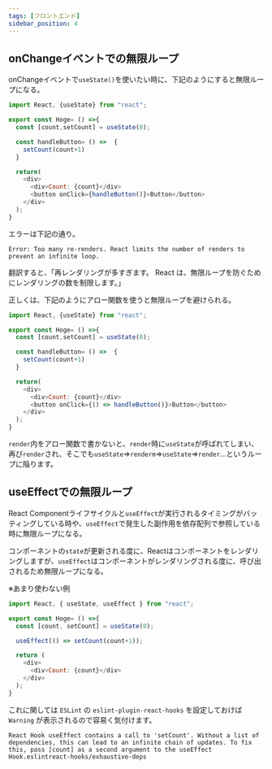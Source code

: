 ```yaml
---
tags: [フロントエンド]
sidebar_position: 4
---
```


## onChangeイベントでの無限ループ
onChangeイベントで`useState()`を使いたい時に、下記のようにすると無限ループになる。

```js
import React, {useState} from "react";

export const Hoge= () =>{
  const [count,setCount] = useState(0);

  const handleButton= () =>  {
    setCount(count+1)
  }

  return(
    <div>
      <div>Count: {count}</div>
      <button onClick={handleButton()}>Button</button>
    </div>
  );
}
```

エラーは下記の通り。

```
Error: Too many re-renders. React limits the number of renders to prevent an infinite loop.
```

翻訳すると、「再レンダリングが多すぎます。 React は、無限ループを防ぐためにレンダリングの数を制限します。」

正しくは、下記のようにアロー関数を使うと無限ループを避けられる。

```js
import React, {useState} from "react";

export const Hoge= () =>{
  const [count,setCount] = useState(0);

  const handleButton= () =>  {
    setCount(count+1)
  }

  return(
    <div>
      <div>Count: {count}</div>
      <button onClick={() => handleButton()}>Button</button>
    </div>
  );
}
```

`render`内をアロー関数で書かないと、`render`時に`useState`が呼ばれてしまい、再び`render`され、そこでも`useState`⇒`renderm`⇒`useState`⇒`render`...というループに陥ります。

## useEffectでの無限ループ
React Componentライフサイクルと`useEffect`が実行されるタイミングがバッティングしている時や、`useEffect`で発生した副作用を依存配列で参照している時に無限ループになる。

コンポーネントの`state`が更新される度に、Reactはコンポーネントをレンダリングしますが、`useEffect`はコンポーネントがレンダリングされる度に、呼び出されるため無限ループになる。

※あまり使わない例

```js
import React, { useState, useEffect } from "react";

export const Hoge= () =>{
  const [count, setCount] = useState(0);

  useEffect(() => setCount(count+1));

  return (
    <div>
      <div>Count: {count}</div>
    </div>
  );
}
```

これに関しては `ESLint` の `eslint-plugin-react-hooks` を設定しておけば `Warning` が表示されるので容易く気付けます。

```
React Hook useEffect contains a call to 'setCount'. Without a list of dependencies, this can lead to an infinite chain of updates. To fix this, pass [count] as a second argument to the useEffect Hook.eslintreact-hooks/exhaustive-deps
```
